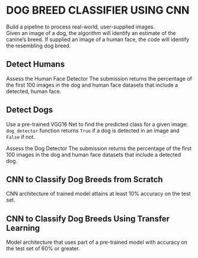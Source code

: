 # DOG BREED CLASSIFIER USING CNN
Build a pipeline to process real-world, user-supplied images.  
Given an image of a dog, the algorithm will identify an estimate of the canine’s breed.
If supplied an image of a human face, the code will identify the resembling dog breed.


## Detect Humans
Assess the Human Face Detector
The submission returns the percentage of the first 100 images in the dog and human face datasets that include a detected, human face.

## Detect Dogs
Use a pre-trained VGG16 Net to find the predicted class for a given image: `dog_detector` function returns `True` if a dog is detected in an image and `False` if not.

Assess the Dog Detector
The submission returns the percentage of the first 100 images in the dog and human face datasets that include a detected dog.

## CNN to Classify Dog Breeds from Scratch
CNN architecture of trained model attains at least 10% accuracy on the test set.

## CNN to Classify Dog Breeds Using Transfer Learning
Model architecture that uses part of a pre-trained model with accuracy on the test set of 60% or greater.
